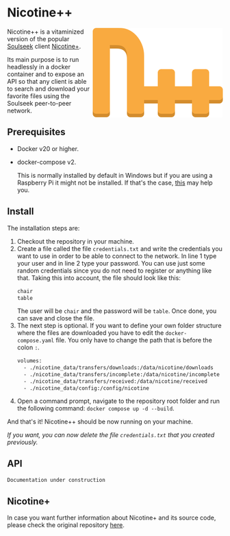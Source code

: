 # Nicotine++

<img src="pynicotine/gtkgui/icons/hicolor/scalable/apps/org.nicotine_plus.Nicotinepp.svg" align="right">

Nicotine++ is a vitaminized version of the popular [Soulseek](https://www.slsknet.org/) client [Nicotine+](https://nicotine-plus.org/).

Its main purpose is to run headlessly in a docker container and to expose an API so that any client is able to search and download your favorite files using the Soulseek peer-to-peer network.

## Prerequisites

- Docker v20 or higher.
- docker-compose v2.
  
  This is normally installed by default in Windows but if you are using a Raspberry Pi it might not be installed. If that's the case, [this](https://medium.com/@vinothsubramanian/how-to-install-docker-compose-in-raspberry-pi-4a11e6314bbb) may help you.

## Install

The installation steps are:

1. Checkout the repository in your machine.
2. Create a file called the file `credentials.txt` and write the credentials you want to use in order to be able to connect to the network. In line 1 type your user and in line 2 type your password. You can use just some random credentials since you do not need to register or anything like that. Taking this into account, the file should look like this:
   ```
   chair
   table
   ```
    The user will be `chair` and the password will be `table`. Once done, you can save and close the file.
3. The next step is optional. If you want to define your own folder structure where the files are downloaded you have to edit the `docker-compose.yaml` file. You only have to change the path that is before the colon `:`.
    ```
    volumes:
      - ./nicotine_data/transfers/downloads:/data/nicotine/downloads
      - ./nicotine_data/transfers/incomplete:/data/nicotine/incomplete
      - ./nicotine_data/transfers/received:/data/nicotine/received
      - ./nicotine_data/config:/config/nicotine
    
    ```
4. Open a command prompt, navigate to the repository root folder and run the following command: ```docker compose up -d --build```.

And that's it! Nicotine++ should be now running on your machine. 

*If you want, you can now delete the file `credentials.txt` that you created previously.*

## API

```
Documentation under construction
```

## Nicotine+
In case you want further information about Nicotine+ and its source code, please check the original repository [here](https://github.com/nicotine-plus/nicotine-plus).

